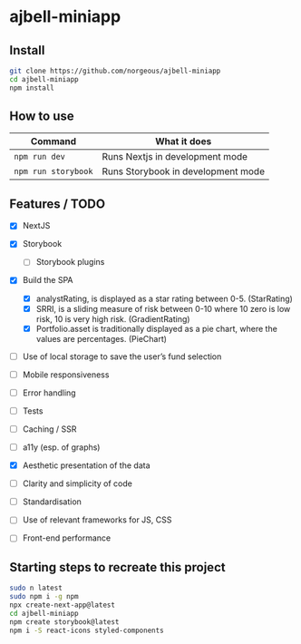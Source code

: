 # ajbell-miniapp

## Install

```sh
git clone https://github.com/norgeous/ajbell-miniapp
cd ajbell-miniapp
npm install
```

## How to use

| Command             | What it does                       |
| ------------------- | ---------------------------------- |
| `npm run dev`       | Runs Nextjs in development mode    |
| `npm run storybook` | Runs Storybook in development mode |

## Features / TODO

- [x] NextJS
- [x] Storybook
  - [ ] Storybook plugins
- [x] Build the SPA
  - [x] analystRating, is displayed as a star rating between 0-5. (StarRating)
  - [x] SRRI, is a sliding measure of risk between 0-10 where 10 zero is low risk, 10 is very high risk. (GradientRating)
  - [x] Portfolio.asset is traditionally displayed as a pie chart, where the values are percentages. (PieChart)
- [ ] Use of local storage to save the user’s fund selection
- [ ] Mobile responsiveness
- [ ] Error handling
- [ ] Tests
- [ ] Caching / SSR
- [ ] a11y (esp. of graphs)

- [x] Aesthetic presentation of the data
- [ ] Clarity and simplicity of code
- [ ] Standardisation
- [ ] Use of relevant frameworks for JS, CSS
- [ ] Front-end performance

## Starting steps to recreate this project

```sh
sudo n latest
sudo npm i -g npm
npx create-next-app@latest
cd ajbell-miniapp
npm create storybook@latest
npm i -S react-icons styled-components
```
